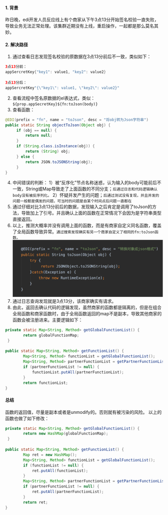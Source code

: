 #### 1. 背景
昨日晚，edi开发人员反应线上有个商家从下午3点13分开始签名校验一直失败，导致业务无法正常处理。该集群近期没有上线，重启操作，一起都是那么莫名其妙。
#### 2. 解决路径
1. 通过查看日志发现签名校验的原数据在3点13分前后不一致，类似如下：
```java
3点13分前：
appSercretKey{"key1": value1, "key2": value2}

3点13分后：
appSercretKey"{\"key1\": value1, \"key2\": value2}"
```
2. 查看流程中签名原数据的el表达式，类似：`${prop.appSecretKey}${fn:toJson(body)}`
3. 查看函数：
```java
@EDI(prefix = "fn", name = "toJson", desc = "将obj转为Json字符串")
public static String objectToJson(Object obj) {
     if (obj == null) {
         return null;
     }
     if (String.class.isInstance(obj)) {
         return (String) obj;
     } else {
         return JSON.toJSONString(obj);
     }
}
```
4. 中间错误的判断：
1）被“反序化”节点名称迷惑，认为输入的body可能前后不一致，String或Map导致走了上面函数的不同分支；`后通过日志和代码逻辑确认body没有被反序列化。`
2）怀疑并发产生的问题；`后通过测试没有复现，并且并发的问题一般都是偶发的问题，可当时的问题是自某个时间点后问题一直都在`
5. 通过仔细对比3点13分前后的数据，发现输入之后肯定是调用了toJson的方法，导致加上了引号。并且确认上面的函数在正常情况下会因为是字符串类型直接返回。
6. 以上，推测大概率并没有调用上面的函数，而是有商家自定义同名函数，覆盖了全局函数导致异常。`通过搜索发现确实有另一个商家自定义了相同的fn:toJson函数。`
![image.png](../../../src/main/resources/picture/1240-20210115034856677.png)
7. 通过日志查询发现就是3点13分，该商家确实有请求。
8. 由此，返回去确认代码的逻辑发现，虽然商家的函数都是隔离的，但是在组合全局函数和商家函数时，由于全局函数返回的map不是副本，导致其他商家的函数会被注册进来。主要逻辑如下：
```java
private static Map<String, Method> getGlobalFunctionList() {
        return globalFunctionMap;
 }

public static Map<String, Method> getFunctionList() {
        Map<String, Method> functionList = getGlobalFunctionList();
        Map<String, Method> partnerFunctionList = getPartnerFunctionList();
        if (partnerFunctionList != null) {
            functionList.putAll(partnerFunctionList);
        }
        return functionList;
}
```
#### 总结
函数的返回值，尽量是副本或者是unmodify的。否则就有被污染的风险。
以上的函数也做了如下修改：

```java
private static Map<String, Method> getGlobalFunctionList() {
        return new HashMap(globalFunctionMap);
 }

public static Map<String, Method> getFunctionList() {
        Map ret = new HashMap();
        Map<String, Method> functionList = getGlobalFunctionList();
        if (functionList != null) {
            ret.putAll(functionList);
        }
        Map<String, Method> partnerFunctionList = getPartnerFunctionList();
        if (partnerFunctionList != null) {
            ret.putAll(partnerFunctionList);
        }
        return ret;
}
```
